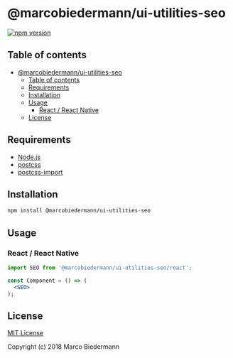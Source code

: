 # @marcobiedermann/ui-utilities-seo

[![npm version](https://badge.fury.io/js/%40marcobiedermann%2Fui-utilities-seo.svg)](https://badge.fury.io/js/%40marcobiedermann%2Fui-utilities-seo)

## Table of contents

- [@marcobiedermann/ui-utilities-seo](#marcobiedermannui-utilities-seo)
  - [Table of contents](#table-of-contents)
  - [Requirements](#requirements)
  - [Installation](#installation)
  - [Usage](#usage)
    - [React / React Native](#react--react-native)
  - [License](#license)

## Requirements

- [Node.js](https://nodejs.org)
- [postcss](https://github.com/postcss/postcss)
- [postcss-import](https://github.com/postcss/postcss-import)

## Installation

```sh
npm install @marcobiedermann/ui-utilities-seo
```

## Usage

### React / React Native

```jsx
import SEO from '@marcobiedermann/ui-utilities-seo/react';

const Component = () => (
  <SEO>
);
```

## License

[MIT License](../../LICENSE)

Copyright (c) 2018 Marco Biedermann
